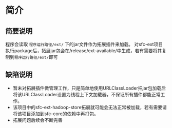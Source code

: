 # 简介

## 简要说明
程序会读取 `程序运行路径/ext/` 下的jar文件作为拓展插件来加载。
对sfc-ext项目执行package后，拓展jar包会在/release/ext-available/中生成，若有需要将其复制到`程序运行路径/ext/`即可

## 缺陷说明
- 暂未对拓展插件做管理工作，只是简单地使用URLClassLoader把jar包加载后将该URLClassLoader设置为线程上下文加载器，不保证所有插件都能正常工作。
- 该项目中的sfc-ext-hadoop-store拓展就可能会无法正常被加载，若有需要请将该项目添加到sfc-core的依赖中再打包。
- 拓展问题后续会不断完善
